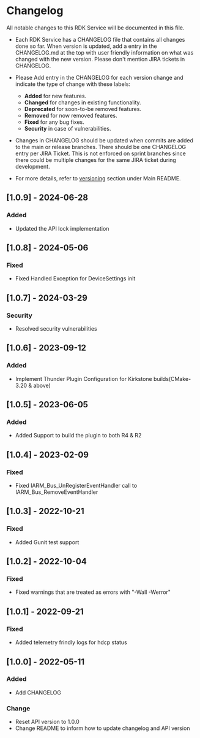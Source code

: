 # Changelog

All notable changes to this RDK Service will be documented in this file.

* Each RDK Service has a CHANGELOG file that contains all changes done so far. When version is updated, add a entry in the CHANGELOG.md at the top with user friendly information on what was changed with the new version. Please don't mention JIRA tickets in CHANGELOG. 

* Please Add entry in the CHANGELOG for each version change and indicate the type of change with these labels:
    * **Added** for new features.
    * **Changed** for changes in existing functionality.
    * **Deprecated** for soon-to-be removed features.
    * **Removed** for now removed features.
    * **Fixed** for any bug fixes.
    * **Security** in case of vulnerabilities.

* Changes in CHANGELOG should be updated when commits are added to the main or release branches. There should be one CHANGELOG entry per JIRA Ticket. This is not enforced on sprint branches since there could be multiple changes for the same JIRA ticket during development. 

* For more details, refer to [versioning](https://github.com/rdkcentral/rdkservices#versioning) section under Main README.

## [1.0.9] - 2024-06-28
### Added
- Updated the API lock implementation

## [1.0.8] - 2024-05-06
### Fixed
- Fixed Handled Exception for DeviceSettings init

## [1.0.7] - 2024-03-29
### Security
- Resolved security vulnerabilities

## [1.0.6] - 2023-09-12
### Added
- Implement Thunder Plugin Configuration for Kirkstone builds(CMake-3.20 & above)

## [1.0.5] - 2023-06-05
### Added 
- Added Support to build the plugin to both R4 & R2

## [1.0.4] - 2023-02-09
### Fixed
- Fixed IARM_Bus_UnRegisterEventHandler  call to IARM_Bus_RemoveEventHandler

## [1.0.3] - 2022-10-21
### Fixed
- Added Gunit test support

## [1.0.2] - 2022-10-04
### Fixed
- Fixed warnings that are treated as errors with "-Wall -Werror"

## [1.0.1] - 2022-09-21
### Fixed
- Added telemetry frindly logs for hdcp status

## [1.0.0] - 2022-05-11
### Added
- Add CHANGELOG

### Change
- Reset API version to 1.0.0
- Change README to inform how to update changelog and API version
